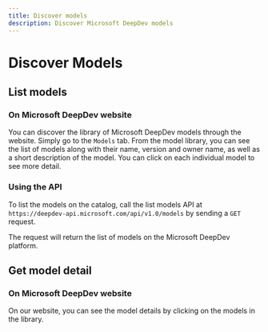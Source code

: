 ```yaml
---
title: Discover models
description: Discover Microsoft DeepDev models
---
```


# Discover Models

## List models

### On Microsoft DeepDev website

You can discover the library of Microsoft DeepDev models through the website. Simply go to the `Models` tab. From the model library, you can see the list of models along with their name, version and owner name, as well as a short description of the model. You can click on each individual model to see more detail.

### Using the API

To list the models on the catalog, call the list models API at `https://deepdev-api.microsoft.com/api/v1.0/models` by sending a `GET` request.

The request will return the list of models on the Microsoft DeepDev platform.

## Get model detail

### On Microsoft DeepDev website

On our website, you can see the model details by clicking on the models in the library.
